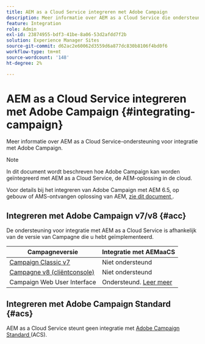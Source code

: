 ```yaml
---
title: AEM as a Cloud Service integreren met Adobe Campaign
description: Meer informatie over AEM as a Cloud Service die ondersteuning biedt voor integratie met Adobe Campaign.
feature: Integration
role: Admin
exl-id: 23874955-bdf3-41be-8a06-53d2afdd7f2b
solution: Experience Manager Sites
source-git-commit: d62ac2e60062d3559d6a877dc830b8106f4bd0f6
workflow-type: tm+mt
source-wordcount: '148'
ht-degree: 2%

---
```



# AEM as a Cloud Service integreren met Adobe Campaign {#integrating-campaign}

Meer informatie over AEM as a Cloud Service-ondersteuning voor integratie met Adobe Campaign.

>[!NOTE]
>
>In dit document wordt beschreven hoe Adobe Campaign kan worden geïntegreerd met AEM as a Cloud Service, de AEM-oplossing in de cloud.
>
>Voor details bij het integreren van Adobe Campaign met AEM 6.5, op gebouw of AMS-ontvangen oplossing van AEM, [ zie dit document ](https://experienceleague.adobe.com/docs/experience-manager-65/administering/integration/campaign.html?lang=nl-NL).

## Integreren met Adobe Campaign v7/v8 {#acc}

De ondersteuning voor integratie met AEM as a Cloud Service is afhankelijk van de versie van Campagne die u hebt geïmplementeerd.

| Campagneversie | Integratie met AEMaaCS |
|---|---|
| [ Campaign Classic v7 ](https://experienceleague.adobe.com/docs/campaign-classic.html?lang=nl-NL) | Niet ondersteund |
| [ Campagne v8 (cliëntconsole) ](https://experienceleague.adobe.com/docs/campaign-v8.html?lang=nl-NL) | Niet ondersteund |
| Campaign Web User Interface | Ondersteund. [ Leer meer ](https://experienceleague.adobe.com/nl/docs/campaign/campaign-v8/connect/ac-aem) |

## Integreren met Adobe Campaign Standard {#acs}

AEM as a Cloud Service steunt geen integratie met [ Adobe Campaign Standard ](https://experienceleague.adobe.com/docs/campaign-standard.html?lang=nl-NL) (ACS).
